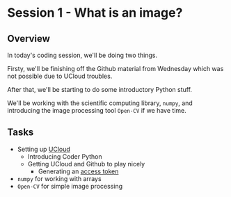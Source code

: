 # Session 1 - What is an image?

## Overview

In today's coding session, we'll be doing two things.

Firsty, we'll be finishing off the Github material from Wednesday which was not possible due to UCloud troubles.

After that, we'll be starting to do some introductory Python stuff. 

We'll be working with the scientific computing library, ```numpy```, and introducing the image processing tool ```Open-CV``` if we have time.


## Tasks

- Setting up [UCloud](https://cloud.sdu.dk)
    - Introducing Coder Python
    - Getting UCloud and Github to play nicely
      - Generating an [access token](https://docs.github.com/en/authentication/keeping-your-account-and-data-secure/creating-a-personal-access-token)
- ```numpy``` for working with arrays
- ```Open-CV``` for simple image processing

